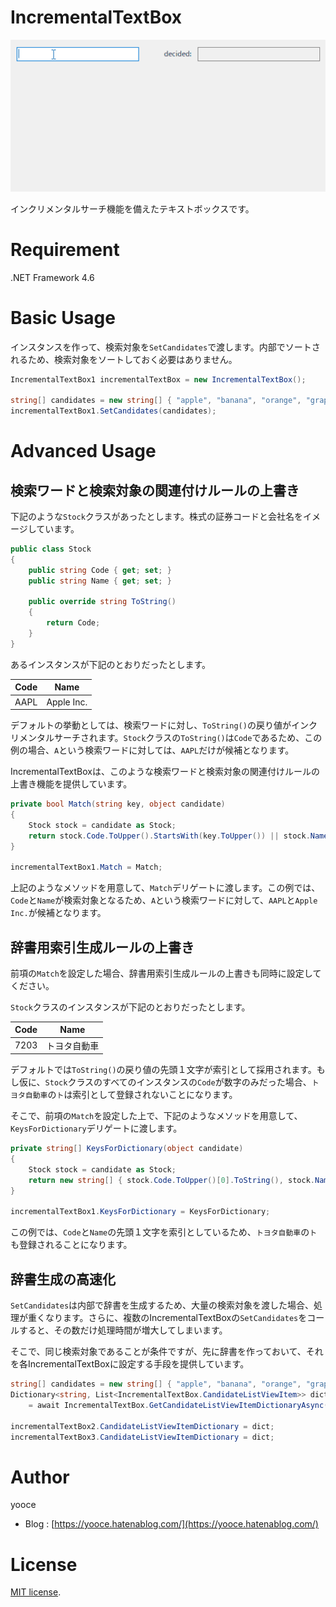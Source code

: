 # IncrementalTextBox

![Demo](https://github.com/yooce/IncrementalTextBox/blob/main/demo.gif)

インクリメンタルサーチ機能を備えたテキストボックスです。

# Requirement

.NET Framework 4.6

# Basic Usage

インスタンスを作って、検索対象を`SetCandidates`で渡します。内部でソートされるため、検索対象をソートしておく必要はありません。

```C#
IncrementalTextBox1 incrementalTextBox = new IncrementalTextBox();

string[] candidates = new string[] { "apple", "banana", "orange", "grape", "peach", "strawberry" };
incrementalTextBox1.SetCandidates(candidates);
```

# Advanced Usage

## 検索ワードと検索対象の関連付けルールの上書き

下記のような`Stock`クラスがあったとします。株式の証券コードと会社名をイメージしています。

```C#
public class Stock
{
    public string Code { get; set; }
    public string Name { get; set; }
    
    public override string ToString()
    {
        return Code;
    }
}
```

あるインスタンスが下記のとおりだったとします。

| Code | Name |
| --- | --- |
| AAPL | Apple Inc. |

デフォルトの挙動としては、検索ワードに対し、`ToString()`の戻り値がインクリメンタルサーチされます。`Stock`クラスの`ToString()`は`Code`であるため、この例の場合、`A`という検索ワードに対しては、`AAPL`だけが候補となります。

IncrementalTextBoxは、このような検索ワードと検索対象の関連付けルールの上書き機能を提供しています。

```C#
private bool Match(string key, object candidate)
{
    Stock stock = candidate as Stock;
    return stock.Code.ToUpper().StartsWith(key.ToUpper()) || stock.Name.ToUpper().StartsWith(key.ToUpper());
}

incrementalTextBox1.Match = Match;
```

上記のようなメソッドを用意して、`Match`デリゲートに渡します。この例では、`Code`と`Name`が検索対象となるため、`A`という検索ワードに対して、`AAPL`と`Apple Inc.`が候補となります。

## 辞書用索引生成ルールの上書き

前項の`Match`を設定した場合、辞書用索引生成ルールの上書きも同時に設定してください。

`Stock`クラスのインスタンスが下記のとおりだったとします。

| Code | Name |
| --- | --- |
| 7203 | トヨタ自動車 |

デフォルトでは`ToString()`の戻り値の先頭１文字が索引として採用されます。もし仮に、`Stock`クラスのすべてのインスタンスの`Code`が数字のみだった場合、`トヨタ自動車`の`ト`は索引として登録されないことになります。

そこで、前項の`Match`を設定した上で、下記のようなメソッドを用意して、`KeysForDictionary`デリゲートに渡します。

```C#
private string[] KeysForDictionary(object candidate)
{
    Stock stock = candidate as Stock;
    return new string[] { stock.Code.ToUpper()[0].ToString(), stock.Name.ToUpper()[0].ToString() };
}

incrementalTextBox1.KeysForDictionary = KeysForDictionary;
```

この例では、`Code`と`Name`の先頭１文字を索引としているため、`トヨタ自動車`の`ト`も登録されることになります。

## 辞書生成の高速化

`SetCandidates`は内部で辞書を生成するため、大量の検索対象を渡した場合、処理が重くなります。さらに、複数のIncrementalTextBoxの`SetCandidates`をコールすると、その数だけ処理時間が増大してしまいます。

そこで、同じ検索対象であることが条件ですが、先に辞書を作っておいて、それを各IncrementalTextBoxに設定する手段を提供しています。

```C#
string[] candidates = new string[] { "apple", "banana", "orange", "grape", "peach", "strawberry" };
Dictionary<string, List<IncrementalTextBox.CandidateListViewItem>> dict
    = await IncrementalTextBox.GetCandidateListViewItemDictionaryAsync(candidates);

incrementalTextBox2.CandidateListViewItemDictionary = dict;
incrementalTextBox3.CandidateListViewItemDictionary = dict;
```

# Author

yooce

* Blog : [https://yooce.hatenablog.com/](https://yooce.hatenablog.com/)

# License

[MIT license](https://en.wikipedia.org/wiki/MIT_License).
